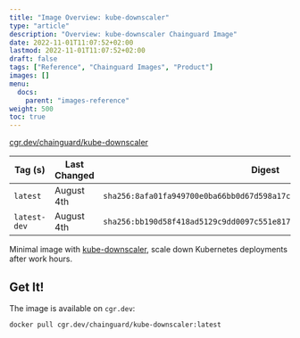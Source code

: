```yaml
---
title: "Image Overview: kube-downscaler"
type: "article"
description: "Overview: kube-downscaler Chainguard Image"
date: 2022-11-01T11:07:52+02:00
lastmod: 2022-11-01T11:07:52+02:00
draft: false
tags: ["Reference", "Chainguard Images", "Product"]
images: []
menu:
  docs:
    parent: "images-reference"
weight: 500
toc: true
---
```


[cgr.dev/chainguard/kube-downscaler](https://github.com/chainguard-images/images/tree/main/images/kube-downscaler)

| Tag (s)       | Last Changed | Digest                                                                    |
|---------------|--------------|---------------------------------------------------------------------------|
|  `latest`     | August 4th   | `sha256:8afa01fa949700e0ba66bb0d67d598a17c959f7009350df1a8e6519be4c8ef09` |
|  `latest-dev` | August 4th   | `sha256:bb190d58f418ad5129c9dd0097c551e8173631237739080bdff95cab6136772c` |



Minimal image with [kube-downscaler](https://codeberg.org/hjacobs/kube-downscaler), scale down Kubernetes deployments after work hours.

## Get It!

The image is available on `cgr.dev`:

```
docker pull cgr.dev/chainguard/kube-downscaler:latest
```

